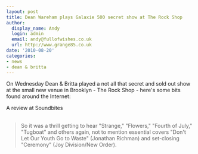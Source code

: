 ```yaml
---
layout: post
title: Dean Wareham plays Galaxie 500 secret show at The Rock Shop
author:
  display_name: Andy
  login: admin
  email: andy@fullofwishes.co.uk
  url: http://www.grange85.co.uk
date: '2010-08-20'
categories:
- news
- dean & britta
---
```

<div>On Wednesday Dean & Britta played a not all that secret and sold out show at the small new venue in Brooklyn - The Rock Shop - here&#039;s some bits found around the Internet:
<p />A review at Soundbites<br /> <br />
<blockquote class="gmail_quote">So it was a thrill getting to hear "Strange," "Flowers," "Fourth of July," "Tugboat" and others again, not to mention essential covers "Don&#039;t Let Our Youth Go to Waste" (Jonathan Richman) and set-closing "Ceremony" (Joy Division/New Order).</p></blockquote>
</div>
